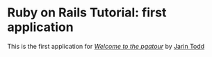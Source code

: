 # Ruby on Rails Tutorial: first application

This is the first application for 
[*Welcome to the pgatour*](http://pgatour.com/)
by [Jarin Todd](http://battlelog.battlefield.com/bf3/user/jtodd-nM/)
